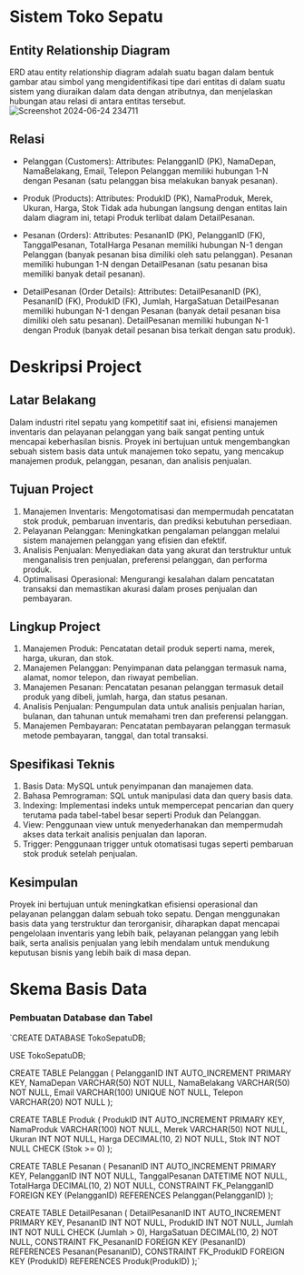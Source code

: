 # Sistem Toko Sepatu
## Entity Relationship Diagram 
ERD atau entity relationship diagram adalah suatu bagan dalam bentuk gambar atau simbol yang mengidentifikasi tipe dari entitas di dalam suatu sistem yang diuraikan dalam data dengan atributnya, dan menjelaskan hubungan atau relasi di antara entitas tersebut.
![Screenshot 2024-06-24 234711](https://github.com/ThisIsArtz/TokoSepatu/assets/120540979/31ad745d-604a-45f6-9b07-33e3a1ee49b1)

## Relasi

- Pelanggan (Customers):
Attributes: PelangganID (PK), NamaDepan, NamaBelakang, Email, Telepon
Pelanggan memiliki hubungan 1-N dengan Pesanan (satu pelanggan bisa melakukan banyak pesanan).

- Produk (Products):
Attributes: ProdukID (PK), NamaProduk, Merek, Ukuran, Harga, Stok
Tidak ada hubungan langsung dengan entitas lain dalam diagram ini, tetapi Produk terlibat dalam DetailPesanan.

- Pesanan (Orders):
Attributes: PesananID (PK), PelangganID (FK), TanggalPesanan, TotalHarga
Pesanan memiliki hubungan N-1 dengan Pelanggan (banyak pesanan bisa dimiliki oleh satu pelanggan).
Pesanan memiliki hubungan 1-N dengan DetailPesanan (satu pesanan bisa memiliki banyak detail pesanan).

- DetailPesanan (Order Details):
Attributes: DetailPesananID (PK), PesananID (FK), ProdukID (FK), Jumlah, HargaSatuan
DetailPesanan memiliki hubungan N-1 dengan Pesanan (banyak detail pesanan bisa dimiliki oleh satu pesanan).
DetailPesanan memiliki hubungan N-1 dengan Produk (banyak detail pesanan bisa terkait dengan satu produk).

# Deskripsi Project

## Latar Belakang
Dalam industri ritel sepatu yang kompetitif saat ini, efisiensi manajemen inventaris dan pelayanan pelanggan yang baik sangat penting untuk mencapai keberhasilan bisnis. Proyek ini bertujuan untuk mengembangkan sebuah sistem basis data untuk manajemen toko sepatu, yang mencakup manajemen produk, pelanggan, pesanan, dan analisis penjualan.

## Tujuan Project
1. Manajemen Inventaris: Mengotomatisasi dan mempermudah pencatatan stok produk, pembaruan inventaris, dan prediksi kebutuhan persediaan.  
2. Pelayanan Pelanggan: Meningkatkan pengalaman pelanggan melalui sistem manajemen pelanggan yang efisien dan efektif.
3. Analisis Penjualan: Menyediakan data yang akurat dan terstruktur untuk menganalisis tren penjualan, preferensi pelanggan, dan performa produk.
4. Optimalisasi Operasional: Mengurangi kesalahan dalam pencatatan transaksi dan memastikan akurasi dalam proses penjualan dan pembayaran.
   
## Lingkup Project
1. Manajemen Produk: Pencatatan detail produk seperti nama, merek, harga, ukuran, dan stok.
2. Manajemen Pelanggan: Penyimpanan data pelanggan termasuk nama, alamat, nomor telepon, dan riwayat pembelian.
3. Manajemen Pesanan: Pencatatan pesanan pelanggan termasuk detail produk yang dibeli, jumlah, harga, dan status pesanan.
4. Analisis Penjualan: Pengumpulan data untuk analisis penjualan harian, bulanan, dan tahunan untuk memahami tren dan preferensi pelanggan.
5. Manajemen Pembayaran: Pencatatan pembayaran pelanggan termasuk metode pembayaran, tanggal, dan total transaksi.
   
## Spesifikasi Teknis
1. Basis Data: MySQL untuk penyimpanan dan manajemen data. 
2. Bahasa Pemrograman: SQL untuk manipulasi data dan query basis data.
3. Indexing: Implementasi indeks untuk mempercepat pencarian dan query terutama pada tabel-tabel besar seperti Produk dan Pelanggan.
4. View: Penggunaan view untuk menyederhanakan dan mempermudah akses data terkait analisis penjualan dan laporan.
5. Trigger: Penggunaan trigger untuk otomatisasi tugas seperti pembaruan stok produk setelah penjualan.

## Kesimpulan
Proyek ini bertujuan untuk meningkatkan efisiensi operasional dan pelayanan pelanggan dalam sebuah toko sepatu. Dengan menggunakan basis data yang terstruktur dan terorganisir, diharapkan dapat mencapai pengelolaan inventaris yang lebih baik, pelayanan pelanggan yang lebih baik, serta analisis penjualan yang lebih mendalam untuk mendukung keputusan bisnis yang lebih baik di masa depan.

# Skema Basis Data
### Pembuatan Database dan Tabel

`CREATE DATABASE TokoSepatuDB;

USE TokoSepatuDB;

CREATE TABLE Pelanggan (
    PelangganID INT AUTO_INCREMENT PRIMARY KEY,
    NamaDepan VARCHAR(50) NOT NULL,
    NamaBelakang VARCHAR(50) NOT NULL,
    Email VARCHAR(100) UNIQUE NOT NULL,
    Telepon VARCHAR(20) NOT NULL
);

CREATE TABLE Produk (
    ProdukID INT AUTO_INCREMENT PRIMARY KEY,
    NamaProduk VARCHAR(100) NOT NULL,
    Merek VARCHAR(50) NOT NULL,
    Ukuran INT NOT NULL,
    Harga DECIMAL(10, 2) NOT NULL,
    Stok INT NOT NULL CHECK (Stok >= 0)
);

CREATE TABLE Pesanan (
    PesananID INT AUTO_INCREMENT PRIMARY KEY,
    PelangganID INT NOT NULL,
    TanggalPesanan DATETIME NOT NULL,
    TotalHarga DECIMAL(10, 2) NOT NULL,
    CONSTRAINT FK_PelangganID FOREIGN KEY (PelangganID) REFERENCES Pelanggan(PelangganID)
);

CREATE TABLE DetailPesanan (
    DetailPesananID INT AUTO_INCREMENT PRIMARY KEY,
    PesananID INT NOT NULL,
    ProdukID INT NOT NULL,
    Jumlah INT NOT NULL CHECK (Jumlah > 0),
    HargaSatuan DECIMAL(10, 2) NOT NULL,
    CONSTRAINT FK_PesananID FOREIGN KEY (PesananID) REFERENCES Pesanan(PesananID),
    CONSTRAINT FK_ProdukID FOREIGN KEY (ProdukID) REFERENCES Produk(ProdukID)
);`
